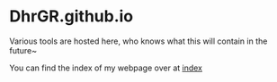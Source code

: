 # DhrGR.github.io

Various tools are hosted here, who knows what this will contain in the future~

You can find the index of my webpage over at [index](./index.html)
